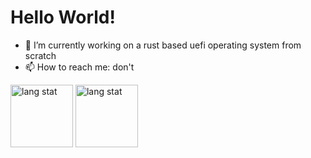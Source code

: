 # Hello World!

- 🔭 I’m currently working on a rust based uefi operating system  from scratch
- 📫 How to reach me: don't

<div style="text-align: left;">
  <img src="(https://github-readme-stats.vercel.app/api?username=idomessenberg&show_icons=true&theme=dark#gh-dark-mode-only)](https://github.com/anuraghazra/github-readme-stats#gh-dark-mode-only)" width="100" alt="lang stat" />
    <img src="(https://github-readme-stats.vercel.app/api?username=anuraghazra&show_icons=true&theme=default#gh-light-mode-only)](https://github.com/anuraghazra/github-readme-stats#gh-light-mode-only)" width="100" alt="lang stat" />
</div>
